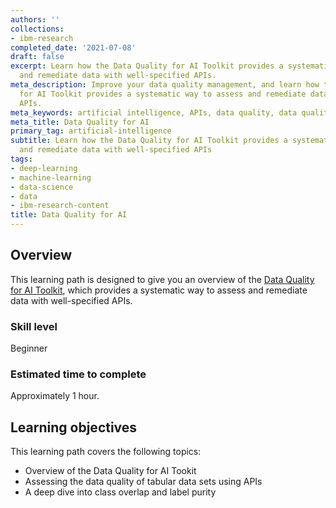 ```yaml
---
authors: ''
collections:
- ibm-research
completed_date: '2021-07-08'
draft: false
excerpt: Learn how the Data Quality for AI Toolkit provides a systematic way to assess
  and remediate data with well-specified APIs.
meta_description: Improve your data quality management, and learn how the Data Quality
  for AI Toolkit provides a systematic way to assess and remediate data with well-specified
  APIs.
meta_keywords: artificial intelligence, APIs, data quality, data quality APIs
meta_title: Data Quality for AI
primary_tag: artificial-intelligence
subtitle: Learn how the Data Quality for AI Toolkit provides a systematic way to assess
  and remediate data with well-specified APIs
tags:
- deep-learning
- machine-learning
- data-science
- data
- ibm-research-content
title: Data Quality for AI
---
```


## Overview

This learning path is designed to give you an overview of the <a href="https://developer.ibm.com/apis/catalog/dataquality4ai--data-quality-for-ai/Introduction" target="_blank" rel="noopener noreferrer">Data Quality for AI Toolkit</a>, which provides a systematic way to assess and remediate data with well-specified APIs.

### Skill level

Beginner

### Estimated time to complete

Approximately 1 hour.

## Learning objectives

This learning path covers the following topics:

* Overview of the Data Quality for AI Tookit
* Assessing the data quality of tabular data sets using APIs
* A deep dive into class overlap and label purity
